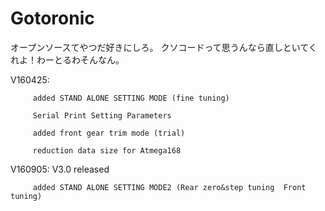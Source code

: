 # Gotoronic
オープンソースてやつだ好きにしろ。
クソコードって思うんなら直しといてくれよ！わーとるわそんなん。

V160425: 
         
         added STAND ALONE SETTING MODE (fine tuning)
         
         Serial Print Setting Parameters
         
         added front gear trim mode (trial)
         
         reduction data size for Atmega168

 V160905:  V3.0 released
         
         added STAND ALONE SETTING MODE2 (Rear zero&step tuning  Front tuning)
         
         
